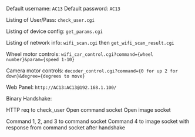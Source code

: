Default username: `AC13`
Default password: `AC13`

Listing of User/Pass: `check_user.cgi`

Listing of device config: `get_params.cgi`

Listing of network info: `wifi_scan.cgi` then `get_wifi_scan_result.cgi`

Wheel motor controls: `wifi_car_control.cgi?command={wheel number}&param={speed 1-10}`

Camera motor controls: `decoder_control.cgi?command={0 for up 2 for down}&degree={degrees to move}`

Web Panel: `http://AC13:AC13@192.168.1.100/`

Binary Handshake:

HTTP req to check_user
Open command socket
Open image socket

Command 1, 2, and 3 to command socket
Command 4 to image socket with response from command socket after handshake